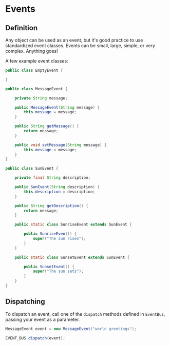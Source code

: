 # Events

## Definition

Any object can be used as an event, but it's good practice to use standardized
event classes. Events can be small, large, simple, or very complex. Anything
goes!

A few example event classes:

```java
public class EmptyEvent {

}
```

```java
public class MessageEvent {

    private String message;

    public MessageEvent(String message) {
        this.message = message;
    }

    public String getMessage() {
        return message;
    }

    public void setMessage(String message) {
        this.message = message;
    }
}
```

```java
public class SunEvent {

    private final String description;

    public SunEvent(String description) {
        this.description = description;
    }

    public String getDescription() {
        return message;
    }

    public static class SunriseEvent extends SunEvent {

        public SunriseEvent() {
            super("The sun rises");
        }
    }

    public static class SunsetEvent extends SunEvent {

        public SunsetEvent() {
            super("The sun sets");
        }
    }
}
```

## Dispatching

To dispatch an event, call one of the `dispatch` methods defined in `EventBus`,
passing your event as a parameter.

``` java
MessageEvent event = new MessageEvent("world greetings");

EVENT_BUS.dispatch(event);
```